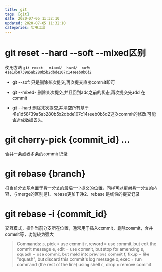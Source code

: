 ```yaml
---
title: git
tags: [git]
date: 2020-07-05 11:32:10
updated: 2020-07-05 11:32:10
categories: 实用工具
---
```

# git reset --hard --soft --mixed区别
使用方法
`git reset --mixed/--hard/--soft  41e1d58739a5ab280b5b2dbde107c14aeeb0b6d2`

- git --soft
只是删除某次提交,再次提交直接commit即可

- git --mixed- 
删除某次提交,并且回到add之前的状态,再次提交先add  在commit

- git --hard
删除末次提交,并清空所有基于41e1d58739a5ab280b5b2dbde107c14aeeb0b6d2这次commit的修改.可能会造成数据丢失.

# git cherry-pick {commit_id} ...
合并一条或者多条的commit 记录

# git rebase {branch}
将当前分支基点置于另一分支的最后一个提交的位置，同样可以更新另一分支的内容，与merge的区别是1、rebase更加干净2、rebase 是线性的提交记录

# git rebase -i {commit_id}
交互模式，操作当前分支所在位置，通常用于插入commit，删除commit，合并commit等，功能较为强大
>  Commands:
   p, pick = use commit
   r, reword = use commit, but edit the commit message
   e, edit = use commit, but stop for amending
   s, squash = use commit, but meld into previous commit
   f, fixup = like "squash", but discard this commit's log message
   x, exec = run command (the rest of the line) using shell
   d, drop = remove commit



